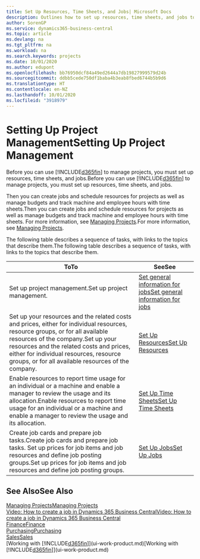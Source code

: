```yaml
---
title: Set Up Resources, Time Sheets, and Jobs| Microsoft Docs
description: Outlines how to set up resources, time sheets, and jobs to manage projects.
author: SorenGP
ms.service: dynamics365-business-central
ms.topic: article
ms.devlang: na
ms.tgt_pltfrm: na
ms.workload: na
ms.search.keywords: projects
ms.date: 10/01/2020
ms.author: edupont
ms.openlocfilehash: bb76950dcf84a49ed2644a7db19827999579d24b
ms.sourcegitcommit: ddbb5cede750df1baba4b3eab8fbed6744b5b9d6
ms.translationtype: HT
ms.contentlocale: en-NZ
ms.lasthandoff: 10/01/2020
ms.locfileid: "3918979"
---
```

# <a name="setting-up-project-management"></a><span data-ttu-id="24b06-103">Setting Up Project Management</span><span class="sxs-lookup"><span data-stu-id="24b06-103">Setting Up Project Management</span></span>
<span data-ttu-id="24b06-104">Before you can use [!INCLUDE[d365fin](includes/d365fin_md.md)] to manage projects, you must set up resources, time sheets, and jobs.</span><span class="sxs-lookup"><span data-stu-id="24b06-104">Before you can use [!INCLUDE[d365fin](includes/d365fin_md.md)] to manage projects, you must set up resources, time sheets, and jobs.</span></span>

<span data-ttu-id="24b06-105">Then you can create jobs and schedule resources for projects as well as manage budgets and track machine and employee hours with time sheets.</span><span class="sxs-lookup"><span data-stu-id="24b06-105">Then you can create jobs and schedule resources for projects as well as manage budgets and track machine and employee hours with time sheets.</span></span> <span data-ttu-id="24b06-106">For more information, see [Managing Projects](projects-manage-projects.md).</span><span class="sxs-lookup"><span data-stu-id="24b06-106">For more information, see [Managing Projects](projects-manage-projects.md).</span></span>  

<span data-ttu-id="24b06-107">The following table describes a sequence of tasks, with links to the topics that describe them.</span><span class="sxs-lookup"><span data-stu-id="24b06-107">The following table describes a sequence of tasks, with links to the topics that describe them.</span></span>

| <span data-ttu-id="24b06-108">To</span><span class="sxs-lookup"><span data-stu-id="24b06-108">To</span></span> | <span data-ttu-id="24b06-109">See</span><span class="sxs-lookup"><span data-stu-id="24b06-109">See</span></span> |
| --- | --- |
| <span data-ttu-id="24b06-110">Set up project management.</span><span class="sxs-lookup"><span data-stu-id="24b06-110">Set up project management.</span></span>|[<span data-ttu-id="24b06-111">Set general information for jobs</span><span class="sxs-lookup"><span data-stu-id="24b06-111">Set general information for jobs</span></span>](projects-how-setup-jobs.md#to-set-general-information-for-jobs)|
| <span data-ttu-id="24b06-112">Set up your resources and the related costs and prices, either for individual resources, resource groups, or for all available resources of the company.</span><span class="sxs-lookup"><span data-stu-id="24b06-112">Set up your resources and the related costs and prices, either for individual resources, resource groups, or for all available resources of the company.</span></span> |[<span data-ttu-id="24b06-113">Set Up Resources</span><span class="sxs-lookup"><span data-stu-id="24b06-113">Set Up Resources</span></span>](projects-how-setup-resources.md) |
| <span data-ttu-id="24b06-114">Enable resources to report time usage for an individual or a machine and enable a manager to review the usage and its allocation.</span><span class="sxs-lookup"><span data-stu-id="24b06-114">Enable resources to report time usage for an individual or a machine and enable a manager to review the usage and its allocation.</span></span> |[<span data-ttu-id="24b06-115">Set Up Time Sheets</span><span class="sxs-lookup"><span data-stu-id="24b06-115">Set Up Time Sheets</span></span>](projects-how-setup-time-sheets.md) |
| <span data-ttu-id="24b06-116">Create job cards and prepare job tasks.</span><span class="sxs-lookup"><span data-stu-id="24b06-116">Create job cards and prepare job tasks.</span></span> <span data-ttu-id="24b06-117">Set up prices for job items and job resources and define job posting groups.</span><span class="sxs-lookup"><span data-stu-id="24b06-117">Set up prices for job items and job resources and define job posting groups.</span></span> |[<span data-ttu-id="24b06-118">Set Up Jobs</span><span class="sxs-lookup"><span data-stu-id="24b06-118">Set Up Jobs</span></span>](projects-how-setup-jobs.md) |

## <a name="see-also"></a><span data-ttu-id="24b06-119">See Also</span><span class="sxs-lookup"><span data-stu-id="24b06-119">See Also</span></span>

[<span data-ttu-id="24b06-120">Managing Projects</span><span class="sxs-lookup"><span data-stu-id="24b06-120">Managing Projects</span></span>](projects-manage-projects.md)  
[<span data-ttu-id="24b06-121">Video: How to create a job in Dynamics 365 Business Central</span><span class="sxs-lookup"><span data-stu-id="24b06-121">Video: How to create a job in Dynamics 365 Business Central</span></span>](https://www.youtube.com/watch?v=VqaPWr7BWmw)  
[<span data-ttu-id="24b06-122">Finance</span><span class="sxs-lookup"><span data-stu-id="24b06-122">Finance</span></span>](finance.md)  
[<span data-ttu-id="24b06-123">Purchasing</span><span class="sxs-lookup"><span data-stu-id="24b06-123">Purchasing</span></span>](purchasing-manage-purchasing.md)  
[<span data-ttu-id="24b06-124">Sales</span><span class="sxs-lookup"><span data-stu-id="24b06-124">Sales</span></span>](sales-manage-sales.md)  
<span data-ttu-id="24b06-125">[Working with [!INCLUDE[d365fin](includes/d365fin_md.md)]](ui-work-product.md)</span><span class="sxs-lookup"><span data-stu-id="24b06-125">[Working with [!INCLUDE[d365fin](includes/d365fin_md.md)]](ui-work-product.md)</span></span>  
